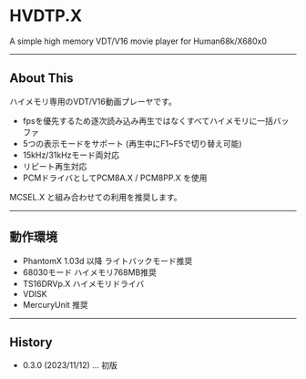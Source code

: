 # HVDTP.X

A simple high memory VDT/V16 movie player for Human68k/X680x0

---

## About This

ハイメモリ専用のVDT/V16動画プレーヤです。

 - fpsを優先するため逐次読み込み再生ではなくすべてハイメモリに一括バッファ
 - 5つの表示モードをサポート (再生中にF1~F5で切り替え可能)
 - 15kHz/31kHzモード両対応
 - リピート再生対応 
 - PCMドライバとしてPCM8A.X / PCM8PP.X を使用

MCSEL.X と組み合わせての利用を推奨します。

---

## 動作環境

* PhantomX 1.03d 以降 ライトバックモード推奨
* 68030モード ハイメモリ768MB推奨
* TS16DRVp.X ハイメモリドライバ
* VDISK
* MercuryUnit 推奨

---

## History

* 0.3.0 (2023/11/12) ... 初版
